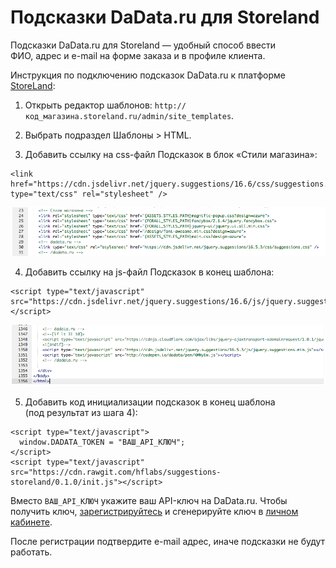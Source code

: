 # Подсказки DaData.ru для Storeland

Подсказки DaData.ru для Storeland — удобный способ ввести ФИО, адрес и e-mail на форме заказа и в профиле клиента.

Инструкция по подключению подсказок DaData.ru к платформе [StoreLand](http://storeland.ru/):

1. Открыть редактор шаблонов: `http://код_магазина.storeland.ru/admin/site_templates`.

2. Выбрать подраздел Шаблоны > HTML.

3. Добавить ссылку на css-файл Подсказок в блок «Стили магазина»:
```
<link href="https://cdn.jsdelivr.net/jquery.suggestions/16.6/css/suggestions.css" type="text/css" rel="stylesheet" />
```
![image](screenshots/css.png)

4. Добавить ссылку на js-файл Подсказок в конец шаблона:
```
<script type="text/javascript" src="https://cdn.jsdelivr.net/jquery.suggestions/16.6/js/jquery.suggestions.min.js"></script>
```
![image](screenshots/js.png)

5. Добавить код инициализации подсказок в конец шаблона (под результат из шага 4):
```
<script type="text/javascript">
  window.DADATA_TOKEN = "ВАШ_API_КЛЮЧ";
</script>
<script type="text/javascript" src="https://cdn.rawgit.com/hflabs/suggestions-storeland/0.1.0/init.js"></script>
```
Вместо `ВАШ_API_КЛЮЧ` укажите ваш API-ключ на DaData.ru. Чтобы получить ключ,  [зарегистрируйтесь](https://dadata.ru/#registration_popup) и сгенерируйте ключ в [личном кабинете](https://dadata.ru/profile/#info).

После регистрации подтвердите e-mail адрес, иначе подсказки не будут работать.
